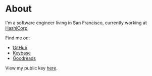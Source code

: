 # About

I'm a software engineer living in San Francisco, currently working at <a href='https://www.hashicorp.com'>HashiCorp</a>.

Find me on:

* [GitHub](https://github.com/krishicks)
* [Keybase](https://keybase.io/krishicks)
* [Goodreads](https://www.goodreads.com/krishicks)

View my public key [here](/khicks.asc).
